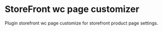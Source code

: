 StoreFront wc page customizer
========================

Plugin storefront wc page customize for storefront product page settings.  



